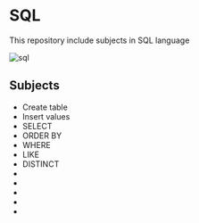 # SQL
This repository include subjects in SQL language

![sql](https://user-images.githubusercontent.com/29695545/46472992-89ea3300-c7e7-11e8-95bb-b47507b6f6cb.jpg)

## Subjects

* Create table
* Insert values
* SELECT
* ORDER BY
* WHERE
* LIKE
* DISTINCT
*
*
*
*
*
